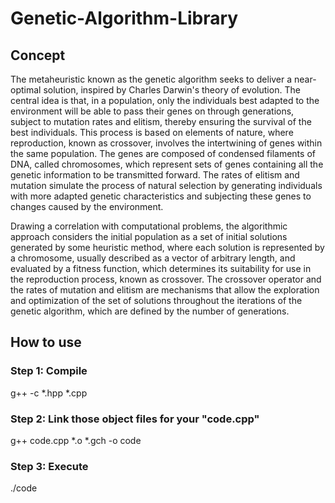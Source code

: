 # Genetic-Algorithm-Library


## Concept

The metaheuristic known as the genetic algorithm seeks to deliver a near-optimal solution, inspired by Charles Darwin's theory of evolution. The central idea is that, in a population, only the individuals best adapted to the environment will be able to pass their genes on through generations, subject to mutation rates and elitism, thereby ensuring the survival of the best individuals. This process is based on elements of nature, where reproduction, known as crossover, involves the intertwining of genes within the same population. The genes are composed of condensed filaments of DNA, called chromosomes, which represent sets of genes containing all the genetic information to be transmitted forward. The rates of elitism and mutation simulate the process of natural selection by generating individuals with more adapted genetic characteristics and subjecting these genes to changes caused by the environment.

Drawing a correlation with computational problems, the algorithmic approach considers the initial population as a set of initial solutions generated by some heuristic method, where each solution is represented by a chromosome, usually described as a vector of arbitrary length, and evaluated by a fitness function, which determines its suitability for use in the reproduction process, known as crossover. The crossover operator and the rates of mutation and elitism are mechanisms that allow the exploration and optimization of the set of solutions throughout the iterations of the genetic algorithm, which are defined by the number of generations.

## How to use
### Step 1: Compile  
  g++ -c *.hpp *.cpp
  
### Step 2: Link those object files for your "code.cpp"
  g++ code.cpp *.o *.gch -o code 

### Step 3: Execute
./code

